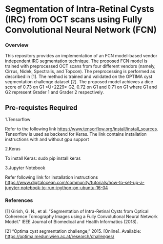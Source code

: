 # Segmentation of Intra-Retinal Cysts (IRC) from OCT scans using Fully Convolutional Neural Network (FCN)

### Overview 

This repository provides an implementation of an FCN model-based vendor independent IRC segmentation technique. The proposed FCN model is trained with preprocessed OCT scans from four different vendors (namely, Cirrus, Nidek, Spectralis, and Topcon). The preprocessing is performed as described in [1]. The method is trained and validated on the OPTIMA cyst segmentation challenge dataset [2]. The proposed model achieves a dice score of 0.73 on G1 <U+2229> G2, 0.72 on G1 and 0.71 on G1 where G1 and G2 represent Grader 1 and Grader 2 respectively. 

## Pre-requistes Required

1.Tensorflow

Refer to the following link https://www.tensorflow.org/install/install_sources. Tensorflow is used as backend for Keras. The link contains installation instructions with and without gpu support

2.Keras

To install Keras: sudo pip install keras

3.Jupyter Notebook

Refer following link for installation instructions https://www.digitalocean.com/community/tutorials/how-to-set-up-a-jupyter-notebook-to-run-ipython-on-ubuntu-16-04


### References

[1] Girish, G. N., et al. "Segmentation of Intra-Retinal Cysts from Optical Coherence Tomography Images using a Fully Convolutional Neural Network Model." IEEE Journal of Biomedical and Health Informatics (2018).

[2] “Optima cyst segmentation challenge,” 2015. [Online]. Available: https://optima.meduniwien.ac.at/research/challenges/
